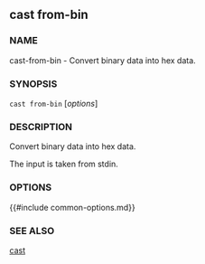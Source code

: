 ## cast from-bin

### NAME

cast-from-bin - Convert binary data into hex data.

### SYNOPSIS

``cast from-bin`` [*options*]

### DESCRIPTION

Convert binary data into hex data.

The input is taken from stdin.

### OPTIONS

{{#include common-options.md}}

### SEE ALSO

[cast](./cast.md)
